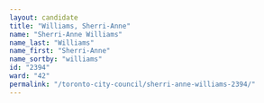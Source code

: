 ```yaml
---
layout: candidate
title: "Williams, Sherri-Anne"
name: "Sherri-Anne Williams"
name_last: "Williams"
name_first: "Sherri-Anne"
name_sortby: "williams"
id: "2394"
ward: "42"
permalink: "/toronto-city-council/sherri-anne-williams-2394/"
---
```

